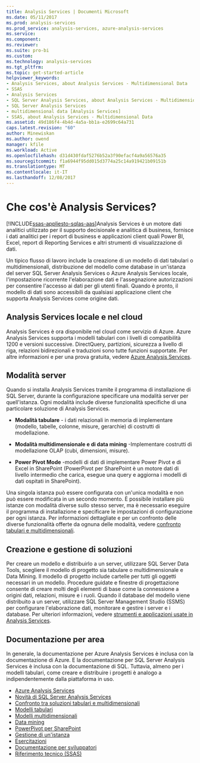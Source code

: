 ```yaml
---
title: Analysis Services | Documenti Microsoft
ms.date: 05/11/2017
ms.prod: analysis-services
ms.prod_service: analysis-services, azure-analysis-services
ms.service: 
ms.component: 
ms.reviewer: 
ms.suite: pro-bi
ms.custom: 
ms.technology: analysis-services
ms.tgt_pltfrm: 
ms.topic: get-started-article
helpviewer_keywords:
- Analysis Services, about Analysis Services - Multidimensional Data
- SSAS
- Analysis Services
- SQL Server Analysis Services, about Analysis Services - Multidimensional Data
- SQL Server Analysis Services
- multidimensional data [Analysis Services]
- SSAS, about Analysis Services - Multidimensional Data
ms.assetid: 49d186f4-4b4d-4a5a-bb1a-e2699c64a731
caps.latest.revision: "60"
author: Minewiskan
ms.author: owend
manager: kfile
ms.workload: Active
ms.openlocfilehash: d31d430fdaf5276b52a3f90efacf4a9a56576a35
ms.sourcegitcommit: f1a6944f95dd015d3774a25c14a919421b09151b
ms.translationtype: MT
ms.contentlocale: it-IT
ms.lasthandoff: 12/08/2017
---
```

# <a name="what-is-analysis-services"></a>Che cos'è Analysis Services?
[!INCLUDE[ssas-appliesto-sqlas-aas](../includes/ssas-appliesto-sqlas-aas.md)]Analysis Services è un motore dati analitici utilizzato per il supporto decisionale e analitica di business, fornisce i dati analitici per i report di business e applicazioni client quali Power BI, Excel, report di Reporting Services e altri strumenti di visualizzazione di dati.  
  
 Un tipico flusso di lavoro include la creazione di un modello di dati tabulari o multidimensionali, distribuzione del modello come database in un'istanza del server SQL Server Analysis Services o Azure Analysis Services locale, l'impostazione ricorrente l'elaborazione dati e l'assegnazione autorizzazioni per consentire l'accesso ai dati per gli utenti finali. Quando è pronto, il modello di dati sono accessibili da qualsiasi applicazione client che supporta Analysis Services come origine dati.  
 
## <a name="analysis-services-on-premises-and-in-the-cloud"></a>Analysis Services locale e nel cloud
Analysis Services è ora disponibile nel cloud come servizio di Azure. Azure Analysis Services supporta i modelli tabulari con i livelli di compatibilità 1200 e versioni successive. DirectQuery, partizioni, sicurezza a livello di riga, relazioni bidirezionali e traduzioni sono tutte funzioni supportate. Per altre informazioni e per una prova gratuita, vedere [Azure Analysis Services](https://azure.microsoft.com/en-us/services/analysis-services/). 
  
## <a name="server-mode"></a>Modalità server  
 Quando si installa Analysis Services tramite il programma di installazione di SQL Server, durante la configurazione specificare una modalità server per quell'istanza.  Ogni modalità include diverse funzionalità specifiche di una particolare soluzione di Analysis Services.   
  
-   **Modalità tabulare** - i dati relazionali in memoria di implementare (modello, tabelle, colonne, misure, gerarchie) di costrutti di modellazione.  

-   **Modalità multidimensionale e di data mining** -Implementare costrutti di modellazione OLAP (cubi, dimensioni, misure). 

-   **Power Pivot Mode** -modelli di dati di implementare Power Pivot e di Excel in SharePoint (PowerPivot per SharePoint è un motore dati di livello intermedio che carica, esegue una query e aggiorna i modelli di dati ospitati in SharePoint).  
  
 Una singola istanza può essere configurata con un'unica modalità e non può essere modificata in un secondo momento.  È possibile installare più istanze con modalità diverse sullo stesso server, ma è necessario eseguire il programma di installazione e specificare le impostazioni di configurazione per ogni istanza. Per informazioni dettagliate e per un confronto delle diverse funzionalità offerte da ognuna delle modalità, vedere [confronto tabulari e multidimensionali](../analysis-services/comparing-tabular-and-multidimensional-solutions-ssas.md).
  
## <a name="authoring-and-managing-solutions"></a>Creazione e gestione di soluzioni  
 Per creare un modello e distribuirlo a un server, utilizzare SQL Server Data Tools, scegliere il modello di progetto sia tabulare o multidimensionale e Data Mining. Il modello di progetto include cartelle per tutti gli oggetti necessari in un modello. Procedure guidate e finestre di progettazione consente di creare molti degli elementi di base come la connessione a origini dati, relazioni, misure e i ruoli. Quando il database del modello viene distribuito a un server, utilizzare SQL Server Management Studio (SSMS) per configurare l'elaborazione dati, monitorare e gestire i server e i database. Per ulteriori informazioni, vedere [strumenti e applicazioni usate in Analysis Services](../analysis-services/tools-and-applications-used-in-analysis-services.md). 
  
## <a name="documentation-by-area"></a>Documentazione per area  
In generale, la documentazione per Azure Analysis Services è inclusa con la documentazione di Azure. E la documentazione per SQL Server Analysis Services è inclusa con la documentazione di SQL. Tuttavia, almeno per i modelli tabulari, come creare e distribuire i progetti è analogo a indipendentemente dalla piattaforma in uso.  
   
*  [Azure Analysis Services](https://docs.microsoft.com/azure/analysis-services/)
*  [Novità di SQL Server Analysis Services](../analysis-services/what-s-new-in-analysis-services.md)   
*  [Confronto tra soluzioni tabulari e multidimensionali](../analysis-services/comparing-tabular-and-multidimensional-solutions-ssas.md)   
*  [Modelli tabulari](../analysis-services/tabular-models/tabular-models-ssas.md)  
*  [Modelli multidimensionali](../analysis-services/multidimensional-models/multidimensional-models-ssas.md)  
*  [Data mining](../analysis-services/data-mining/data-mining-ssas.md)  
*  [PowerPivot per SharePoint](../analysis-services/power-pivot-sharepoint/power-pivot-for-sharepoint-ssas.md)  
*  [Gestione di un'istanza](../analysis-services/instances/analysis-services-instance-management.md)    
*  [Esercitazioni](../analysis-services/analysis-services-tutorials-ssas.md)   
*  [Documentazione per sviluppatori](https://msdn.microsoft.com/library/bb500153(SQL.130).aspx)  
*  [Riferimento tecnico (SSAS)](../analysis-services/powershell/technical-reference-ssas.md)

